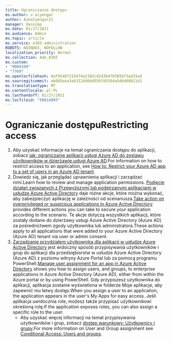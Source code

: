 ```yaml
---
title: Ograniczanie dostępu
ms.author: v-aiyengar
author: AshaIyengar21
manager: dansimp
ms.date: 01/27/2021
ms.audience: Admin
ms.topic: article
ms.service: o365-administration
ROBOTS: NOINDEX, NOFOLLOW
localization_priority: Normal
ms.collection: Adm_O365
ms.custom:
- "9004349"
- "7769"
ms.openlocfilehash: 8af9546f219474e2382cd2436470385bf3ad31e8
ms.sourcegitcommit: eb685eea3ab312d404d55bfd5594a5d6d68811d1
ms.translationtype: MT
ms.contentlocale: pl-PL
ms.lasthandoff: 01/27/2021
ms.locfileid: "50014893"
---
```

# <a name="restricting-access"></a><span data-ttu-id="e3058-102">Ograniczanie dostępu</span><span class="sxs-lookup"><span data-stu-id="e3058-102">Restricting access</span></span>

1. <span data-ttu-id="e3058-103">Aby uzyskać informacje na temat ograniczania dostępu do aplikacji, zobacz [jak: ograniczanie aplikacji usługi Azure AD do zestawu użytkowników w dzierżawie usługi Azure AD](https://docs.microsoft.com/azure/active-directory/develop/howto-restrict-your-app-to-a-set-of-users).</span><span class="sxs-lookup"><span data-stu-id="e3058-103">For information on how to restrict access to an application, see [How to: Restrict your Azure AD app to a set of users in an Azure AD tenant](https://docs.microsoft.com/azure/active-directory/develop/howto-restrict-your-app-to-a-set-of-users).</span></span>
1. <span data-ttu-id="e3058-104">Dowiedz się, jak przeglądać uprawnienia aplikacji i zarządzać nimi.</span><span class="sxs-lookup"><span data-stu-id="e3058-104">Learn how to review and manage application permissions.</span></span> <span data-ttu-id="e3058-105">[Podjęcie działań związanych z Przewyższymi lub podejrzanymi aplikacjami w usłudze Azure Active Directory](https://docs.microsoft.com/azure/active-directory/manage-apps/manage-application-permissions#control-access-to-an-application) daje różne akcje, które można wykonać, aby zabezpieczyć aplikację w zależności od scenariusza.</span><span class="sxs-lookup"><span data-stu-id="e3058-105">[Take action on overprivileged or suspicious applications in Azure Active Directory](https://docs.microsoft.com/azure/active-directory/manage-apps/manage-application-permissions#control-access-to-an-application) provides different actions you can take to secure your application according to the scenario.</span></span> <span data-ttu-id="e3058-106">Te akcje dotyczą wszystkich aplikacji, które zostały dodane do dzierżawy usługi Azure Active Directory (Azure AD) za pośrednictwem zgody użytkownika lub administratora.</span><span class="sxs-lookup"><span data-stu-id="e3058-106">These actions apply to all applications that were added to your Azure Active Directory (Azure AD) tenant via user or admin consent.</span></span>
1. <span data-ttu-id="e3058-107">[Zarządzanie przydziałem użytkownika dla aplikacji w usłudze Azure Active Directory](https://docs.microsoft.com/azure/active-directory/manage-apps/assign-user-or-group-access-portal#configure-an-application-to-require-user-assignment) jest widoczny sposób przypisywania użytkowników i grup do aplikacji dla przedsiębiorstw w usłudze Azure Active Directory (Azure AD) z poziomu witryny Azure Portal lub za pomocą programu PowerShell.</span><span class="sxs-lookup"><span data-stu-id="e3058-107">[Manage user assignment for an app in Azure Active Directory](https://docs.microsoft.com/azure/active-directory/manage-apps/assign-user-or-group-access-portal#configure-an-application-to-require-user-assignment) shows you how to assign users, and groups, to enterprise applications in Azure Active Directory (Azure AD), either from within the Azure portal or by using PowerShell.</span></span> <span data-ttu-id="e3058-108">Gdy przypiszesz użytkownika do aplikacji, aplikacja zostanie wyświetlona w folderze Moje aplikacje, aby zapewnić mu łatwy dostęp.</span><span class="sxs-lookup"><span data-stu-id="e3058-108">When you assign a user to an application, the application appears in the user's My Apps for easy access.</span></span> <span data-ttu-id="e3058-109">Jeśli aplikacja uwidocznia role, możesz także przypisać użytkownikowi określoną rolę.</span><span class="sxs-lookup"><span data-stu-id="e3058-109">If the application exposes roles, you can also assign a specific role to the user.</span></span>
    - <span data-ttu-id="e3058-110">Aby uzyskać więcej informacji na temat przypisywania użytkowników i grup, zobacz [dostęp warunkowy: Użytkownicy i grupy](https://docs.microsoft.com/azure/active-directory/conditional-access/concept-conditional-access-users-groups).</span><span class="sxs-lookup"><span data-stu-id="e3058-110">For more information on User and Group assignment see [Conditional Access: Users and groups](https://docs.microsoft.com/azure/active-directory/conditional-access/concept-conditional-access-users-groups).</span></span>

